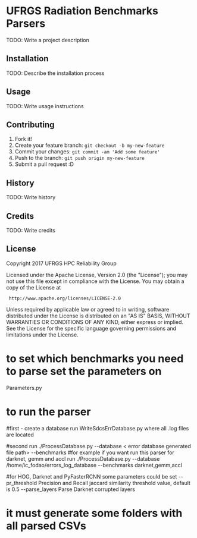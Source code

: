 # UFRGS Radiation Benchmarks Parsers

TODO: Write a project description

## Installation

TODO: Describe the installation process

## Usage

TODO: Write usage instructions

## Contributing

1. Fork it!
2. Create your feature branch: `git checkout -b my-new-feature`
3. Commit your changes: `git commit -am 'Add some feature'`
4. Push to the branch: `git push origin my-new-feature`
5. Submit a pull request :D

## History

TODO: Write history

## Credits

TODO: Write credits

## License

   Copyright 2017 UFRGS HPC Reliability Group

   Licensed under the Apache License, Version 2.0 (the "License");
   you may not use this file except in compliance with the License.
   You may obtain a copy of the License at

     http://www.apache.org/licenses/LICENSE-2.0

   Unless required by applicable law or agreed to in writing, software
   distributed under the License is distributed on an "AS IS" BASIS,
   WITHOUT WARRANTIES OR CONDITIONS OF ANY KIND, either express or implied.
   See the License for the specific language governing permissions and
   limitations under the License.
# to set which benchmarks you need to parse set the parameters on

Parameters.py 

# to run the parser 
#first - create a database
run WriteSdcsErrDatabase.py where all .log files are located

#second
run ./ProcessDatabase.py --database < error database generated file path> --benchmarks <benchmarks list>
#for example if you want run this parser for darknet, gemm and accl
run ./ProcessDatabase.py --database /home/ic_fodao/errors_log_database --benchmarks darknet,gemm,accl

#for HOG, Darknet and PyFasterRCNN some parameters could be set
--pr_threshold Precision and Recall jaccard similarity threshold value, default is 0.5
--parse_layers Parse Darknet corrupted layers


# it must generate some folders with all parsed CSVs
